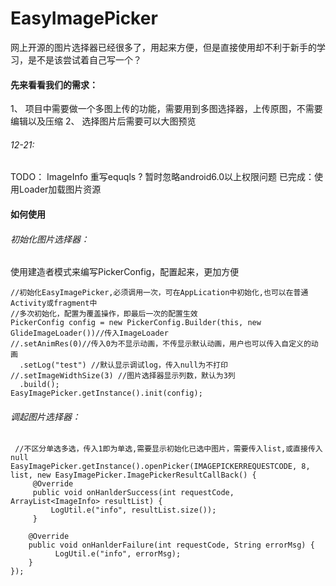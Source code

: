 # EasyImagePicker
网上开源的图片选择器已经很多了，用起来方便，但是直接使用却不利于新手的学习，是不是该尝试着自己写一个？

#### 先来看看我们的需求：
1、 项目中需要做一个多图上传的功能，需要用到多图选择器，上传原图，不需要编辑以及压缩
2、 选择图片后需要可以大图预览


###### 12-21:
TODO：
ImageInfo 重写equqls ?
暂时忽略android6.0以上权限问题
已完成：使用Loader加载图片资源

#### 如何使用
###### 初始化图片选择器：
使用建造者模式来编写PickerConfig，配置起来，更加方便
```
//初始化EasyImagePicker,必须调用一次，可在AppLication中初始化,也可以在普通Activity或fragment中
//多次初始化，配置为覆盖操作，即最后一次的配置生效
PickerConfig config = new PickerConfig.Builder(this, new GlideImageLoader())//传入ImageLoader
//.setAnimRes(0)//传入0为不显示动画，不传显示默认动画，用户也可以传入自定义的动画
  .setLog("test") //默认显示调试log，传入null为不打印
//.setImageWidthSize(3) //图片选择器显示列数，默认为3列
  .build();
EasyImagePicker.getInstance().init(config);

```

###### 调起图片选择器：
```
 //不区分单选多选，传入1即为单选,需要显示初始化已选中图片，需要传入list,或直接传入null
EasyImagePicker.getInstance().openPicker(IMAGEPICKERREQUESTCODE, 8, list, new EasyImagePicker.ImagePickerResultCallBack() {
     @Override
     public void onHanlderSuccess(int requestCode, ArrayList<ImageInfo> resultList) {
         LogUtil.e("info", resultList.size());
     }

    @Override
    public void onHanlderFailure(int requestCode, String errorMsg) {
          LogUtil.e("info", errorMsg);
    }
});
```
